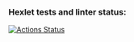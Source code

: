 ### Hexlet tests and linter status:
[![Actions Status](https://github.com/EvgeniyEgoorov/python-project-49/workflows/hexlet-check/badge.svg)](https://github.com/EvgeniyEgoorov/python-project-49/actions)